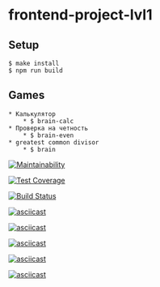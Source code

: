 # frontend-project-lvl1

## Setup

    $ make install
    $ npm run build

## Games

    * Калькулятор
        * $ brain-calc
    * Проверка на четность   
        * $ brain-even
    * greatest common divisor
        * $ brain
[![Maintainability](https://api.codeclimate.com/v1/badges/6a7c559f8794cff0944a/maintainability)](https://codeclimate.com/github/ronin1991/frontend-project-lvl1/maintainability)

[![Test Coverage](https://api.codeclimate.com/v1/badges/a99a88d28ad37a79dbf6/test_coverage)](https://codeclimate.com/github/codeclimate/codeclimate/test_coverage)

[![Build Status](https://travis-ci.com/ronin1991/frontend-project-lvl1.svg?branch=master)](https://travis-ci.com/ronin1991/frontend-project-lvl1)

[![asciicast](https://asciinema.org/a/5pvecxolXdex0xpPb5aCODGVo.svg)](https://asciinema.org/a/5pvecxolXdex0xpPb5aCODGVo)

[![asciicast](https://asciinema.org/a/8Vnc9ygcSpNuczUNxOLbsnyqk.svg)](https://asciinema.org/a/8Vnc9ygcSpNuczUNxOLbsnyqk)

[![asciicast](https://asciinema.org/a/u9mkhb8mgHbQOElj4HPzDLaxh.svg)](https://asciinema.org/a/u9mkhb8mgHbQOElj4HPzDLaxh)

[![asciicast](https://asciinema.org/a/XWR5oaiTjMNUVADeLaaBEUe9X.svg)](https://asciinema.org/a/XWR5oaiTjMNUVADeLaaBEUe9X)

[![asciicast](https://asciinema.org/a/lzkj5CpgM2KIJOCFUlr9x5cgb.svg)](https://asciinema.org/a/lzkj5CpgM2KIJOCFUlr9x5cgb)